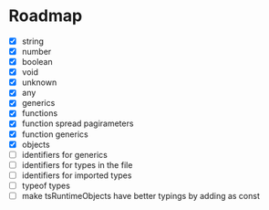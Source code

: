 # Roadmap
- [x] string
- [x] number
- [x] boolean
- [x] void
- [x] unknown
- [x] any
- [x] generics
- [x] functions
- [x] function spread pagirameters
- [x] function generics
- [x] objects
- [ ] identifiers for generics
- [ ] identifiers for types in the file
- [ ] identifiers for imported types
- [ ] typeof types
- [ ] make tsRuntimeObjects have better typings by adding as const
